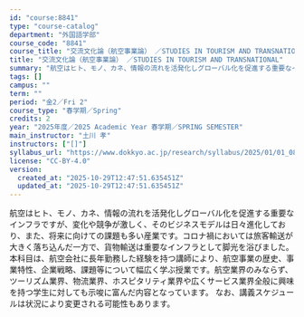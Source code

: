 ```yaml
---
id: "course:8841"
type: "course-catalog"
department: "外国語学部"
course_code: "8841"
course_title: "交流文化論（航空事業論） ／STUDIES IN TOURISM AND TRANSNATIONAL"
title: "交流文化論（航空事業論） ／STUDIES IN TOURISM AND TRANSNATIONAL"
summary: "航空はヒト、モノ、カネ、情報の流れを活発化しグローバル化を促進する重要なインフラですが、変化や競争が激しく、そのビジネスモデルは日々進化しており、また、将来に向けての課題も多い産業です。コロナ禍においては旅客輸送が大きく落ち込んだ一方で、貨…"
tags: []
campus: ""
term: ""
period: "金2／Fri 2"
course_type: "春学期／Spring"
credits: 2
year: "2025年度／2025 Academic Year 春学期／SPRING SEMESTER"
main_instructor: "土川 孝"
instructors: ["[]"]
syllabus_url: "https://www.dokkyo.ac.jp/research/syllabus/2025/01/01_08841_ja_JP.html"
license: "CC-BY-4.0"
version:
  created_at: "2025-10-29T12:47:51.635451Z"
  updated_at: "2025-10-29T12:47:51.635451Z"
---
```

航空はヒト、モノ、カネ、情報の流れを活発化しグローバル化を促進する重要なインフラですが、変化や競争が激しく、そのビジネスモデルは日々進化しており、また、将来に向けての課題も多い産業です。コロナ禍においては旅客輸送が大きく落ち込んだ一方で、貨物輸送は重要なインフラとして脚光を浴びました。本科目は、航空会社に長年勤務した経験を持つ講師により、航空事業の歴史、事業特性、企業戦略、課題等について幅広く学ぶ授業です。航空業界のみならず、ツーリズム業界、物流業界、ホスピタリティ業界や広くサービス業界全般に興味を持つ学生に対しても示唆に富んだ内容となっています。 なお、講義スケジュールは状況により変更される可能性もあります。
